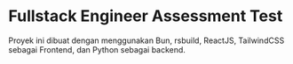 # Fullstack Engineer Assessment Test

Proyek ini dibuat dengan menggunakan Bun, rsbuild, ReactJS, TailwindCSS sebagai Frontend, dan Python sebagai backend.